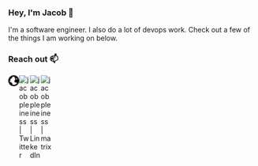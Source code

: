 ### Hey, I'm Jacob 👋

I'm a software engineer. I also do a lot of devops work. Check out a few of the things I am working on below.

### Reach out 📫 

[<img align="left" alt="www.jacobpleiness.com" width="22" src="https://raw.githubusercontent.com/iconic/open-iconic/master/svg/globe.svg" />][website]
[<img align="left" alt="jacobpleiness | Twitter" width="22" src="https://cdn.jsdelivr.net/npm/simple-icons@v3/icons/twitter.svg" />][twitter]
[<img align="left" alt="jacobpleiness | LinkedIn" width="22" src="https://cdn.jsdelivr.net/npm/simple-icons@v3/icons/linkedin.svg" />][linkedin]
[<img align="left" alt="jacobpleiness | matrix" width="22" src="https://cdn.jsdelivr.net/npm/simple-icons@v3/icons/matrix.svg" />][matrix]

[website]: https://www.jacobpleiness.com
[twitter]: https://twitter.com/jacobpleiness
[linkedin]: https://linkedin.com/in/jacobpleiness
[matrix]: https://matrix.to/#/@jacobpleiness:matrix.org